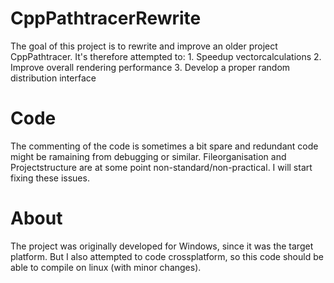 # CppPathtracerRewrite
The goal of this project is to rewrite and improve an older project CppPathtracer. It's therefore attempted to: 1. Speedup vectorcalculations 2. Improve overall rendering performance 3. Develop a proper random distribution interface

# Code
The commenting of the code is sometimes a bit spare and redundant code might be ramaining from debugging or similar.
Fileorganisation and Projectstructure are at some point non-standard/non-practical.
I will start fixing these issues.

# About
The project was originally developed for Windows, since it was the target platform. But I also attempted to code crossplatform, so this code should be able to compile on linux (with minor changes).
